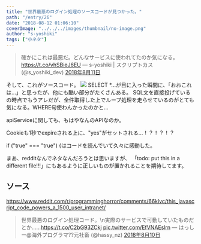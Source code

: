 ```yaml
---
title: "世界最悪のログイン処理のソースコードが見つかった。"
path: "/entry/26"
date: "2018-08-12 01:06:10"
coverImage: "../../../images/thumbnail/no-image.png"
author: "s-yoshiki"
tags: ["小ネタ"]
---
```


<blockquote class="twitter-tweet" data-lang="ja"><p lang="ja" dir="ltr">確かにこれは最悪だ。どんなサービスに使われてたのか気になる。<a href="https://t.co/vhSBieJ6EU">https://t.co/vhSBieJ6EU</a>
&mdash; s-yoshiki | スクリプトカス (@s_yoshiki_dev) <a href="https://twitter.com/s_yoshiki_dev/status/1028297331345485824?ref_src=twsrc%5Etfw">2018年8月11日</a></blockquote>

<script async src="https://platform.twitter.com/widgets.js" charset="utf-8"></script>

そして、これがソースコード。
<img src="https://i.redd.it/auvi7ijfursy.png">
SELECT *...が目に入った瞬間に、「おおこれは...」と思ったが、他にも酷い部分がたくさんある。
SQL文を直接投げているの時点でもうアレだが、全件取得した上でループ処理を走らせているのがとても気になる。WHERE句使わんかったのかと...

apiServiceに関しても、もはやなんのAPIなのか。

Cookieも1秒でexpireされる上に、"yes"がセットされる...！？！？！？

if ("true" === "true") {はコードを読んでいて久々に感動した。

まあ、redditなんでネタなんだろうとは思いますが、
「todo: put this in a different file!!!」にもあるように正しいものが置かれることを期待してます。

## ソース

<a href="https://www.reddit.com/r/programminghorror/comments/66klvc/this_javascript_code_powers_a_1500_user_intranet/">https://www.reddit.com/r/programminghorror/comments/66klvc/this_javascript_code_powers_a_1500_user_intranet/</a>

<blockquote class="twitter-tweet" data-lang="ja"><p lang="ja" dir="ltr">世界最悪のログイン処理コード。\n実際のサービスで可動していたものだとか……<a href="https://t.co/C2bG93ZCkj">https://t.co/C2bG93ZCkj</a> <a href="https://t.co/EfVNAEslrn">pic.twitter.com/EfVNAEslrn</a>
&mdash; はっしー@海外プログラマ??元社畜 (@hassy_nz) <a href="https://twitter.com/hassy_nz/status/1027890455940198400?ref_src=twsrc%5Etfw">2018年8月10日</a></blockquote>

<script async src="https://platform.twitter.com/widgets.js" charset="utf-8"></script>
